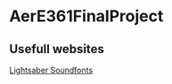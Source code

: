 # AerE361FinalProject

## Usefull websites
[Lightsaber Soundfonts](https://sabersourcing.com/list-of-free-lightsaber-sound-fonts/)

